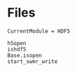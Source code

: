 # Files

```@meta
CurrentModule = HDF5
```

```@docs
h5open
ishdf5
Base.isopen
start_swmr_write
```
